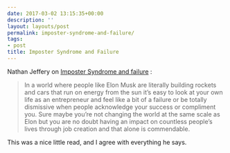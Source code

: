 ```yaml
---
date: 2017-03-02 13:15:35+00:00
description: ''
layout: layouts/post
permalink: imposter-syndrome-and-failure/
tags:
- post
title: Imposter Syndrome and Failure
---
```


<div class="kg-card-markdown"><!-- link[https://nathanjeffery.co/2015/10/11/imposter-syndrome-and-failure/] --></p>
<p>Nathan Jeffery on <a href="https://nathanjeffery.co/2015/10/11/imposter-syndrome-and-failure/">Imposter Syndrome and failure</a> :</p>
<blockquote>
<p>In a world where people like Elon Musk are literally building rockets and cars that run on energy from the sun it’s easy to look at your own life as an entrepreneur and feel like a bit of a failure or be totally dismissive when people acknowledge your success or compliment you. Sure maybe you’re not changing the world at the same scale as Elon but you are no doubt having an impact on countless people’s lives through job creation and that alone is commendable.</p>
</blockquote>
<p>This was a nice little read, and I agree with everything he says.</p>
</div>